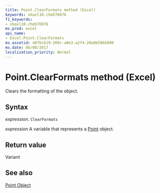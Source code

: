 ```yaml
---
title: Point.ClearFormats method (Excel)
keywords: vbaxl10.chm576076
f1_keywords:
- vbaxl10.chm576076
ms.prod: excel
api_name:
- Excel.Point.ClearFormats
ms.assetid: 487bc619-209c-a0e3-a2f4-20a8b586b098
ms.date: 06/08/2017
localization_priority: Normal
---
```



# Point.ClearFormats method (Excel)

Clears the formatting of the object.


## Syntax

_expression_. `ClearFormats`

_expression_ A variable that represents a [Point](Excel.Point-graph-object.md) object.


## Return value

Variant


## See also


[Point Object](Excel.Point(object).md)

